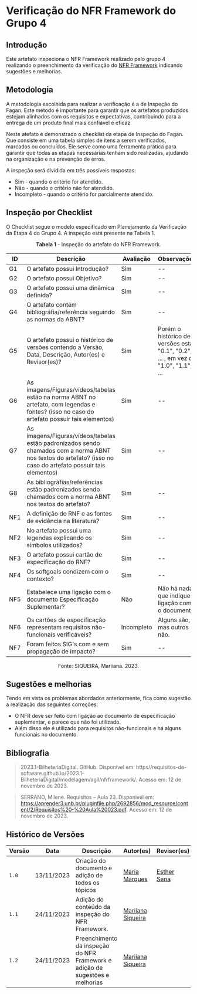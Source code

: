 # Verificação do NFR Framework do Grupo 4

## Introdução

Este artefato inspeciona o NFR Framework realizado pelo grupo 4 realizando o preenchimento da verificação do [NFR Framework](https://github.com/Requisitos-de-Software/2023.2-e-Titulo/blob/main/docs/modelagem/agil/nfr.md) indicando sugestões e melhorias. 

## Metodologia

A metodologia escolhida para realizar a verificação é a de Inspeção do Fagan. Este método é importante para garantir que os artefatos produzidos estejam alinhados com os requisitos e expectativas, contribuindo para a entrega de um produto final mais confiável e eficaz. 

Neste atefato é demonstrado o checklist da etapa de Inspeção do Fagan. Que consiste em uma tabela simples de itens a serem verificados, marcados ou concluídos. Ele serve como uma ferramenta prática para garantir que todas as etapas necessárias tenham sido realizadas, ajudando na organização e na prevenção de erros.

A inspeção será dividida em três possíveis respostas:
  * Sim - quando o critério for atendido.
  * Não - quando o critério não for atendido.
  * Incompleto - quando o critério for parcialmente atendido.

## Inspeção por Checklist

O Checklist segue o modelo especificado em Planejamento da Verificação da Etapa 4 do Grupo 4. A inspeção está presente na Tabela 1.

<center>

**Tabela 1** - Inspeção do artefato do NFR Framework.

| ID | Descrição | Avaliação | Observações |
| ---| -------- | --------- | ------------ |
| G1  | O artefato possui Introdução? | Sim | -- |
| G2  | O artefato possui Objetivo? | Sim | -- |
| G3  | O artefato possui uma dinâmica definida? | Sim | -- |
| G4  | O artefato contém bibliográfia/referência seguindo as normas da ABNT? | Sim | -- |
| G5  | O artefato possui o histórico de versões contendo a Versão, Data, Descrição, Autor(es) e Revisor(es)? | Sim | Porém o histórico de versões está "0.1", "0.2", ... , em vez de "1.0", "1.1", ...  |
| G6  | As imagens/Figuras/vídeos/tabelas estão na norma ABNT no artefato, com legendas e fontes? (isso no caso do artefato possuir tais elementos) | Sim | -- |
| G7  | As imagens/Figuras/vídeos/tabelas estão padronizados sendo chamados com a norma ABNT nos textos do artefato? (isso no caso do artefato possuir tais elementos) | Sim | -- |
| G8  | As bibliográfias/referências estão padronizados sendo chamados com a norma ABNT nos textos do artefato? | Sim | -- |
| NF1 | A definição do RNF e as fontes de evidência na literatura? | Sim | -- |
| NF2 | No artefato possui uma legendas explicando os símbolos utilizados? | Sim | -- |
| NF3 | O artefato possui cartão de especificação do RNF? | Sim | -- |
| NF4 | Os softgoals condizem com o contexto? | Sim | -- |
| NF5 | Estabelece uma ligação com o documento Especificação Suplementar? | Não | Não há nada que indique a ligação com o documento. |
| NF6 | Os cartões de especificação representam requisitos não-funcionais verificáveis? | Incompleto | Alguns são, mas outros não. |
| NF7 | Foram feitos SIG's com e sem propagação de impacto? | Sim | -- |

Fonte: SIQUEIRA, Mariiana. 2023.

</center>

## Sugestões e melhorias

Tendo em vista os problemas abordados anteriormente, fica como sugestão a realização das seguintes correções:

  - O NFR deve ser feito com ligação ao documento de especificação suplementar, e parece que não foi utilizado.
  - Além disso ele é utilizado para requisitos não-funcionais e há alguns funcionais no documento.

## Bibliografia

> 2023.1-BilheteriaDigital. GitHub. Disponível em: https//requisitos-de-software.github.io/2023.1-BilheteriaDigital/modelagem/agil/nfrframework/.  Acesso em: 12 de novembro de 2023.

> SERRANO, Milene. Requisitos – Aula 23. Disponivél em: https://aprender3.unb.br/pluginfile.php/2692856/mod_resource/content/2/Requisitos%20-%20Aula%20023.pdf. Acesso em: 12 de novembro de 2023.

## Histórico de Versões

| Versão | Data       | Descrição   | Autor(es)   | Revisor(es) |
| ------ | ---------- | ----------- | ------------ | ---------- |
| `1.0`  | 13/11/2023 | Criação do documento e adição de todos os tópicos | [Maria Marques](https://github.com/EduardaSMarques) | [Esther Sena](https://github.com/esmsena) |
| `1.1`  | 24/11/2023 | Adição do conteúdo da inspeção do NFR Framework. | [Mariiana Siqueira](https://github.com/Maryyscreuza) |  |
| `1.2`  | 24/11/2023 | Preenchimento da inspeção do NFR Framework e adição de sugestões e melhorias | [Mariiana Siqueira](https://github.com/Maryyscreuza) |  |
